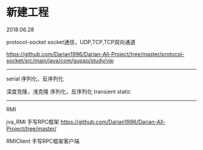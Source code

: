 新建工程
=====================================================
2018.06.28

protocol-socket socket通信，UDP,TCP,TCP双向通道

https://github.com/Darian1996/Darian-All-Project/tree/master/protocol-socket/src/main/java/com/gupao/study/vip

-----------------------------------------------------
serial  序列化，反序列化

深度克隆，浅克隆
序列化，反序列化
transient
static

-------------------------------------------------
RMI

jva_RMI
手写RPC框架
https://github.com/Darian1996/Darian-All-Project/tree/master/

RMIClient
手写RPC框架客户端